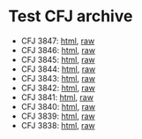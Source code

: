 # Test CFJ archive
* CFJ 3847: [html](3847), [raw](raw/3847)
* CFJ 3846: [html](3846), [raw](raw/3846)
* CFJ 3845: [html](3845), [raw](raw/3845)
* CFJ 3844: [html](3844), [raw](raw/3844)
* CFJ 3843: [html](3843), [raw](raw/3843)
* CFJ 3842: [html](3842), [raw](raw/3842)
* CFJ 3841: [html](3841), [raw](raw/3841)
* CFJ 3840: [html](3840), [raw](raw/3840)
* CFJ 3839: [html](3839), [raw](raw/3839)
* CFJ 3838: [html](3838), [raw](raw/3838)
